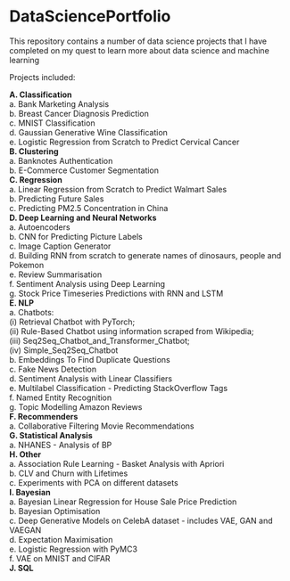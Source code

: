 # DataSciencePortfolio

This repository contains a number of data science projects that I have completed on my quest to learn more about data science and machine learning

Projects included:   

**A. Classification**      
        a. Bank Marketing Analysis     
        b. Breast Cancer Diagnosis Prediction    
        c. MNIST Classification    
        d. Gaussian Generative Wine Classification   
        e. Logistic Regression from Scratch to Predict Cervical Cancer       
**B. Clustering**      
    a. Banknotes Authentication    
    b. E-Commerce Customer Segmentation       
**C. Regression**   
    a. Linear Regression from Scratch to Predict Walmart Sales    
    b. Predicting Future Sales       
    c. Predicting PM2.5 Concentration in China    
**D. Deep Learning and Neural Networks**  
  a. Autoencoders     
  b. CNN for Predicting Picture Labels    
  c. Image Caption Generator    
  d. Building RNN from scratch to generate names of dinosaurs, people and Pokemon      
  e. Review Summarisation   
  f. Sentiment Analysis using Deep Learning       
  g. Stock Price Timeseries Predictions with RNN and LSTM       
**E. NLP**   
  a. Chatbots:         
          (i) Retrieval Chatbot with PyTorch;       
          (ii) Rule-Based Chatbot using information scraped from Wikipedia;      
          (iii) Seq2Seq_Chatbot_and_Transformer_Chatbot;       
          (iv) Simple_Seq2Seq_Chatbot              
  b. Embeddings To Find Duplicate Questions   
  c. Fake News Detection    
  d. Sentiment Analysis with Linear Classifiers    
  e. Multilabel Classification - Predicting StackOverflow Tags    
  f. Named Entity Recognition    
  g. Topic Modelling Amazon Reviews     
**F. Recommenders**    
  a. Collaborative Filtering Movie Recommendations      
**G. Statistical Analysis**    
  a. NHANES - Analysis of BP     
**H. Other**    
  a. Association Rule Learning - Basket Analysis with Apriori  
  b. CLV and Churn with Lifetimes     
  c. Experiments with PCA on different datasets    
**I. Bayesian**     
  a. Bayesian Linear Regression for House Sale Price Prediction    
  b. Bayesian Optimisation    
  c. Deep Generative Models on CelebA dataset - includes VAE, GAN and VAEGAN      
  d. Expectation Maximisation    
  e. Logistic Regression with PyMC3    
  f. VAE on MNIST and CIFAR   
**J. SQL**   
  
